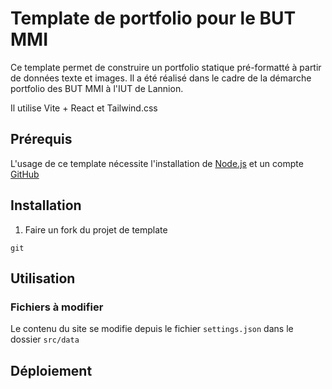 Template de portfolio pour le BUT MMI
===

Ce template permet de construire un portfolio statique pré-formatté à partir de données texte et images.
Il a été réalisé dans le cadre de la démarche portfolio des BUT MMI à l'IUT de Lannion.

Il utilise Vite + React et Tailwind.css

Prérequis
---

L'usage de ce template nécessite l'installation de [Node.js](https://nodejs.org/en) et un compte [GitHub](https://github.com/)

Installation
---

1. Faire un fork du projet de template
```
git 
```

Utilisation
---

### Fichiers à modifier 

Le contenu du site se modifie depuis le fichier `settings.json` dans le dossier `src/data`

Déploiement
---

